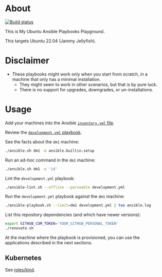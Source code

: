 # About

[![Build status](https://github.com/rgl/my-ubuntu-ansible-playbooks/workflows/build/badge.svg)](https://github.com/rgl/my-ubuntu-ansible-playbooks/actions?query=workflow%3Abuild)

This is My Ubuntu Ansible Playbooks Playground.

This targets Ubuntu 22.04 (Jammy Jellyfish).

# Disclaimer

* These playbooks might work only when you start from scratch, in a machine that only has a minimal installation.
  * They might seem to work in other scenarios, but that is by pure luck.
  * There is no support for upgrades, downgrades, or un-installations.

# Usage

Add your machines into the Ansible [`inventory.yml` file](inventory.yml).

Review the [`development.yml` playbook](development.yml).

See the facts about the `dm1` machine:

```bash
./ansible.sh dm1 -m ansible.builtin.setup
```

Run an ad-hoc command in the `dm1` machine:

```bash
./ansible.sh dm1 -a 'id'
```

Lint the `development.yml` playbook:

```bash
./ansible-lint.sh --offline --parseable development.yml
```

Run the `development.yml` playbook against the `dm1` machine:

```bash
./ansible-playbook.sh --limit=dm1 development.yml | tee ansible.log
```

List this repository dependencies (and which have newer versions):

```bash
export GITHUB_COM_TOKEN='YOUR_GITHUB_PERSONAL_TOKEN'
./renovate.sh
```

At the machine where the playbook is provisioned, you can use the
applications described in the next sections.

## Kubernetes

See [roles/kind](roles/kind/README.md).
